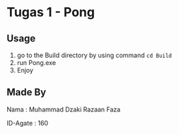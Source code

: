 # Tugas 1 - Pong

## Usage
1. go to the Build directory by using command `cd Build`
2. run Pong.exe
3. Enjoy

## Made By
Nama      : Muhammad Dzaki Razaan Faza

ID-Agate  : 160
